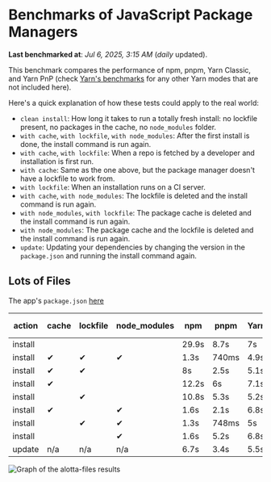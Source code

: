 # Benchmarks of JavaScript Package Managers

**Last benchmarked at**: _Jul 6, 2025, 3:15 AM_ (_daily_ updated).

This benchmark compares the performance of npm, pnpm, Yarn Classic, and Yarn PnP (check [Yarn's benchmarks](https://yarnpkg.com/benchmarks) for any other Yarn modes that are not included here).

Here's a quick explanation of how these tests could apply to the real world:

- `clean install`: How long it takes to run a totally fresh install: no lockfile present, no packages in the cache, no `node_modules` folder.
- `with cache`, `with lockfile`, `with node_modules`: After the first install is done, the install command is run again.
- `with cache`, `with lockfile`: When a repo is fetched by a developer and installation is first run.
- `with cache`: Same as the one above, but the package manager doesn't have a lockfile to work from.
- `with lockfile`: When an installation runs on a CI server.
- `with cache`, `with node_modules`: The lockfile is deleted and the install command is run again.
- `with node_modules`, `with lockfile`: The package cache is deleted and the install command is run again.
- `with node_modules`: The package cache and the lockfile is deleted and the install command is run again.
- `update`: Updating your dependencies by changing the version in the `package.json` and running the install command again.

## Lots of Files

The app's `package.json` [here](https://github.com/pnpm/pnpm.io/blob/main/benchmarks/fixtures/alotta-files/package.json)

| action  | cache | lockfile | node_modules| npm | pnpm | Yarn | Yarn PnP |
| ---     | ---   | ---      | ---         | --- | ---  | ---  | ---      |
| install |       |          |             | 29.9s | 8.7s | 7s | 3.5s |
| install | ✔     | ✔        | ✔           | 1.3s | 740ms | 4.9s | n/a |
| install | ✔     | ✔        |             | 8s | 2.5s | 5.1s | 1.3s |
| install | ✔     |          |             | 12.2s | 6s | 7.1s | 2.9s |
| install |       | ✔        |             | 10.8s | 5.3s | 5.2s | 1.3s |
| install | ✔     |          | ✔           | 1.6s | 2.1s | 6.8s | n/a |
| install |       | ✔        | ✔           | 1.3s | 748ms | 5s | n/a |
| install |       |          | ✔           | 1.6s | 5.2s | 6.8s | n/a |
| update  | n/a | n/a | n/a | 6.7s | 3.4s | 5.5s | 3s |

<img alt="Graph of the alotta-files results" src="/img/benchmarks/alotta-files.svg" />